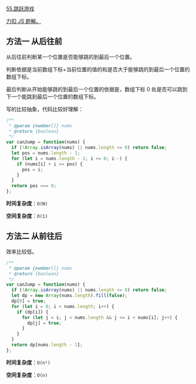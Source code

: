 [55.跳跃游戏](https://leetcode-cn.com/problems/jump-game/submissions/)

[力扣 JS 题解。](https://github.com/GuYueJiaJie/blog/blob/master/%E7%AE%97%E6%B3%95%E4%B8%8E%E6%95%B0%E6%8D%AE%E7%BB%93%E6%9E%84/README.md)

## 方法一 从后往前

从后往前判断某一个位置是否能够跳的到最后一个位置。

判断依据是当前数组下标+当前位置的值的和是否大于能够跳的到最后一个位置的数组下标。

最后判断从开始能够跳的到最后一个位置的依据是，数组下标 0 处是否可以跳到下一个能跳到最后一个位置的数组下标。

写的比较抽象，代码比较好理解：

```javascript
/**
 * @param {number[]} nums
 * @return {boolean}
 */
var canJump = function(nums) {
  if (!Array.isArray(nums) || nums.length <= 0) return false;
  let pos = nums.length - 1;
  for (let i = nums.length - 2; i >= 0; i--) {
    if (nums[i] + i >= pos) {
      pos = i;
    }
  }
  return pos === 0;
};
```

**时间复杂度**：`O(N)`

**空间复杂度**：`O(1)`

## 方法二 从前往后

效率比较低。

```javascript
/**
 * @param {number[]} nums
 * @return {boolean}
 */
var canJump = function(nums) {
  if (!Array.isArray(nums) || nums.length <= 0) return false;
  let dp = new Array(nums.length).fill(false);
  dp[0] = true;
  for (let i = 0; i < nums.length; i++) {
    if (dp[i]) {
      for (let j = i; j < nums.length && j <= i + nums[i]; j++) {
        dp[j] = true;
      }
    }
  }
  return dp[nums.length - 1];
};
```

**时间复杂度**：`O(n²)`

**空间复杂度**：`O(n)`
